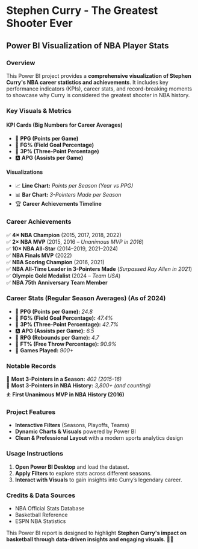# Stephen Curry - The Greatest Shooter Ever

## Power BI Visualization of NBA Player Stats

### Overview
This Power BI project provides a **comprehensive visualization of Stephen Curry's NBA career statistics and achievements**. It includes key performance indicators (KPIs), career stats, and record-breaking moments to showcase why Curry is considered the greatest shooter in NBA history.

### Key Visuals & Metrics
#### **KPI Cards (Big Numbers for Career Averages)**
- 🏀 **PPG (Points per Game)**
- 🎯 **FG% (Field Goal Percentage)**
- 🏹 **3P% (Three-Point Percentage)**
- 🅰️ **APG (Assists per Game)**

#### **Visualizations**
- 📈 **Line Chart:** *Points per Season (Year vs PPG)*
- 📊 **Bar Chart:** *3-Pointers Made per Season*
- 🏆 **Career Achievements Timeline**

### **Career Achievements**
✅ **4× NBA Champion** (2015, 2017, 2018, 2022)  
✅ **2× NBA MVP** (2015, 2016 – *Unanimous MVP in 2016*)  
✅ **10× NBA All-Star** (2014–2019, 2021–2024)  
✅ **NBA Finals MVP** (2022)  
✅ **NBA Scoring Champion** (2016, 2021)  
✅ **NBA All-Time Leader in 3-Pointers Made** (*Surpassed Ray Allen in 2021*)  
✅ **Olympic Gold Medalist** (2024 – *Team USA*)  
✅ **NBA 75th Anniversary Team Member**  

### **Career Stats (Regular Season Averages) (As of 2024)**
- 🏀 **PPG (Points per Game):** *24.8*
- 🎯 **FG% (Field Goal Percentage):** *47.4%*
- 🏹 **3P% (Three-Point Percentage):** *42.7%*
- 🅰️ **APG (Assists per Game):** *6.5*
- 🔄 **RPG (Rebounds per Game):** *4.7*
- 🎯 **FT% (Free Throw Percentage):** *90.9%*
- 🚀 **Games Played:** *900+*

### **Notable Records**
🏹 **Most 3-Pointers in a Season:** *402 (2015-16)*  
🏀 **Most 3-Pointers in NBA History:** *3,800+ (and counting)*  
⛹️ **First Unanimous MVP in NBA History (2016)**  

### **Project Features**
- **Interactive Filters** (Seasons, Playoffs, Teams)
- **Dynamic Charts & Visuals** powered by Power BI
- **Clean & Professional Layout** with a modern sports analytics design

### **Usage Instructions**
1. **Open Power BI Desktop** and load the dataset.
2. **Apply Filters** to explore stats across different seasons.
3. **Interact with Visuals** to gain insights into Curry’s legendary career.

### **Credits & Data Sources**
- NBA Official Stats Database
- Basketball Reference
- ESPN NBA Statistics

This Power BI report is designed to highlight **Stephen Curry's impact on basketball through data-driven insights and engaging visuals**. 🚀🏀


